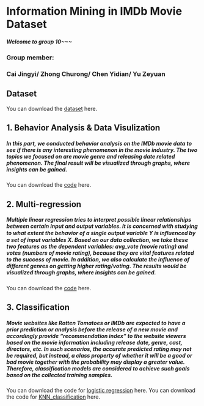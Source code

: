 # Information Mining in IMDb Movie Dataset
##### Welcome to group 10~~~

### Group member: 
### Cai Jingyi/ Zhong Churong/ Chen Yidian/ Yu Zeyuan

## Dataset
You can download the [dataset](https://github.com/zhongchurong/K6312-group10/tree/master/Dataset) here.
## 1. Behavior Analysis & Data Visulization
##### In this part, we conducted behavior analysis on the IMDb movie data to see if there is any interesting phenomenon in the movie industry. The two topics we focused on are movie genre and releasing date related phenomenon. The final result will be visualized through graphs, where insights can be gained. 
You can download the [code](https://github.com/K6312-group10/k6312-group10/blob/master/Code/Visualization.ipynb) here.
## 2. Multi-regression
##### Multiple linear regression tries to interpret possible linear relationships between certain input and output variables. It is concerned with studying to what extent the behavior of a single output variable Y is inﬂuenced by a set of input variables X. Based on our data collection, we take these two features as the dependent variables: avg_vote (movie rating) and votes (numbers of movie rating), because they are vital features related to the success of movie. In addition, we also calculate the influence of different genres on getting higher rating/voting. The results would be visualized through graphs, where insights can be gained.
You can download the [code](https://github.com/K6312-group10/k6312-group10/blob/master/Code/Multi_reg.ipynb) here.
## 3. Classification
##### Movie websites like Rotten Tomatoes or IMDb are expected to have a prior prediction or analysis before the release of a new movie and accordingly provide “recommendation index” to the website viewers based on the movie information including release date, genre, cast, directors, etc. In such scenarios, the accurate predicted rating may not be required, but instead, a class property of whether it will be a good or bad movie together with the probability may display a greater value. Therefore, classification models are considered to achieve such goals based on the collected training samples.
You can download the code for [logistic regression](https://github.com/K6312-group10/k6312-group10/blob/master/Code/Logistic_Regression.ipynbb) here.
You can download the code for [KNN_classification](https://github.com/K6312-group10/k6312-group10/blob/master/Code/KNN_Classification.ipynb) here.
